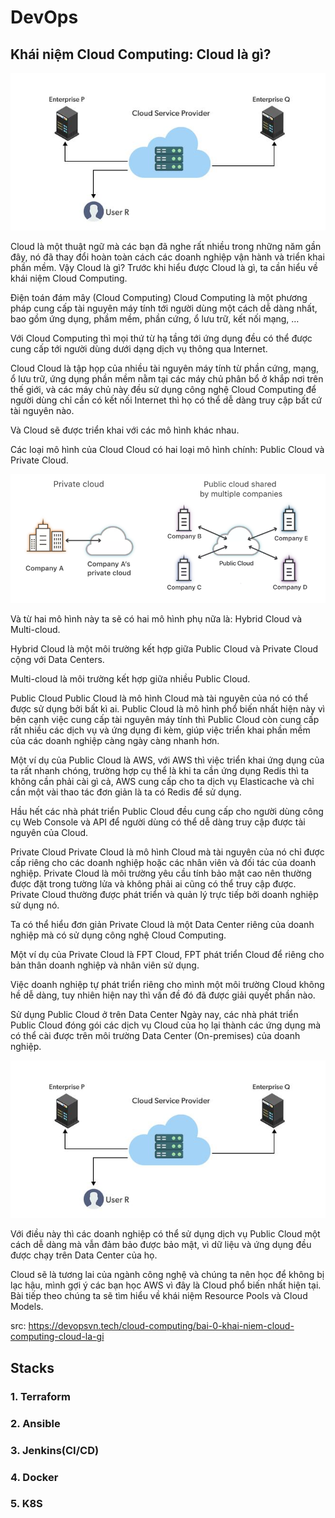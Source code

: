 # DevOps
## Khái niệm Cloud Computing: Cloud là gì?

![alt text](image-3.png)

Cloud là một thuật ngữ mà các bạn đã nghe rất nhiều trong những năm gần đây, nó đã thay đổi hoàn toàn cách các doanh nghiệp vận hành và triển khai phần mềm. Vậy Cloud là gì? Trước khi hiểu được Cloud là gì, ta cần hiểu về khái niệm Cloud Computing.

Điện toán đám mây (Cloud Computing)
Cloud Computing là một phương pháp cung cấp tài nguyên máy tính tới người dùng một cách dễ dàng nhất, bao gồm ứng dụng, phầm mềm, phần cứng, ổ lưu trữ, kết nối mạng, …

Với Cloud Computing thì mọi thứ từ hạ tầng tới ứng dụng đều có thể được cung cấp tới người dùng dưới dạng dịch vụ thông qua Internet.

Cloud
Cloud là tập họp của nhiều tài nguyên máy tính từ phần cứng, mạng, ổ lưu trữ, ứng dụng phần mềm nằm tại các máy chủ phân bổ ở khắp nơi trên thế giới, và các máy chủ này đều sử dụng công nghệ Cloud Computing để người dùng chỉ cần có kết nối Internet thì họ có thể dễ dàng truy cập bất cứ tài nguyên nào.

Và Cloud sẽ được triển khai với các mô hình khác nhau.

Các loại mô hình của Cloud
Cloud có hai loại mô hình chính: Public Cloud và Private Cloud.

![alt text](image-2.png)

Và từ hai mô hình này ta sẽ có hai mô hình phụ nữa là: Hybrid Cloud và Multi-cloud.

Hybrid Cloud là một môi trường kết hợp giữa Public Cloud và Private Cloud cộng với Data Centers.

Multi-cloud là môi trường kết hợp giữa nhiều Public Cloud.

Public Cloud
Public Cloud là mô hình Cloud mà tài nguyên của nó có thể được sử dụng bởi bất kì ai. Public Cloud là mô hình phổ biến nhất hiện này vì bên cạnh việc cung cấp tài nguyên máy tính thì Public Cloud còn cung cấp rất nhiều các dịch vụ và ứng dụng đi kèm, giúp việc triển khai phần mềm của các doanh nghiệp càng ngày càng nhanh hơn.

Một ví dụ của Public Cloud là AWS, với AWS thì việc triển khai ứng dụng của ta rất nhanh chóng, trường hợp cụ thể là khi ta cần ứng dụng Redis thì ta không cần phải cài gì cả, AWS cung cấp cho ta dịch vụ Elasticache và chỉ cần một vài thao tác đơn giản là ta có Redis để sử dụng.

Hầu hết các nhà phát triển Public Cloud đều cung cấp cho người dùng công cụ Web Console và API để người dùng có thể dễ dàng truy cập được tài nguyên của Cloud.

Private Cloud
Private Cloud là mô hình Cloud mà tài nguyên của nó chỉ được cấp riêng cho các doanh nghiệp hoặc các nhân viên và đối tác của doanh nghiệp. Private Cloud là môi trường yêu cầu tính bảo mật cao nên thường được đặt trong tường lửa và không phải ai cũng có thể truy cập được. Private Cloud thường được phát triển và quản lý trực tiếp bởi doanh nghiệp sử dụng nó.

Ta có thể hiểu đơn giản Private Cloud là một Data Center riêng của doanh nghiệp mà có sử dụng công nghệ Cloud Computing.

Một ví dụ của Private Cloud là FPT Cloud, FPT phát triển Cloud để riêng cho bản thân doanh nghiệp và nhân viên sử dụng.

Việc doanh nghiệp tự phát triển riêng cho mình một môi trường Cloud không hề dễ dàng, tuy nhiên hiện nay thì vấn đề đó đã được giải quyết phần nào.

Sử dụng Public Cloud ở trên Data Center
Ngày nay, các nhà phát triển Public Cloud đóng gói các dịch vụ Cloud của họ lại thành các ứng dụng mà có thể cài được trên môi trường Data Center (On-premises) của doanh nghiệp.

![alt text](image-3.png)

Với điều này thì các doanh nghiệp có thể sử dụng dịch vụ Public Cloud một cách dễ dàng mà vẫn đảm bảo được bảo mật, vì dữ liệu và ứng dụng đều được chạy trên Data Center của họ.

Cloud sẽ là tương lai của ngành công nghệ và chúng ta nên học để không bị lạc hậu, mình gợi ý các bạn học AWS vì đây là Cloud phổ biến nhất hiện tại. Bài tiếp theo chúng ta sẽ tìm hiểu về khái niệm Resource Pools và Cloud Models.

src: https://devopsvn.tech/cloud-computing/bai-0-khai-niem-cloud-computing-cloud-la-gi

## Stacks
### 1. Terraform 
### 2. Ansible 
### 3. Jenkins(CI/CD) 
### 4. Docker 
### 5. K8S
